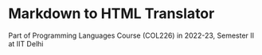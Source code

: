 # Markdown to HTML Translator

Part of Programming Languages Course (COL226) in 2022-23, Semester II at IIT Delhi
